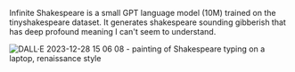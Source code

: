 Infinite Shakespeare is a small GPT language model (10M) trained on the tinyshakespeare dataset. It generates shakespeare sounding gibberish that has deep profound meaning I can't seem to understand. 

![DALL·E 2023-12-28 15 06 08 - painting of Shakespeare typing on a laptop, renaissance style](https://github.com/utkarshgill/infinite_shakespeare/assets/46515280/1e230104-b94c-4022-8dbb-27257e0fc1d0)



